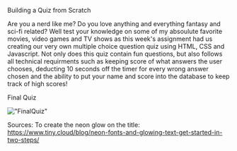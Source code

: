 Building a Quiz from Scratch

Are you a nerd like me? Do you love anything and everything fantasy and sci-fi related? Well test your knowledge on some of my absoulute favorite movies, video games and TV shows as this week's assignment had us creating our very own multiple choice question quiz using HTML, CSS and Javascript. Not only does this quiz contain fun questions, but also follows all technical requirments such as keeping score of what answers the user chooses, deducting 10 seconds off the timer for every wrong answer chosen and the ability to put your name and score into the database to keep track of high scores!


Final Quiz


!["FinalQuiz"](./assets/images/quiz.gif)







Sources:
To create the neon glow on the title:   https://www.tiny.cloud/blog/neon-fonts-and-glowing-text-get-started-in-two-steps/
